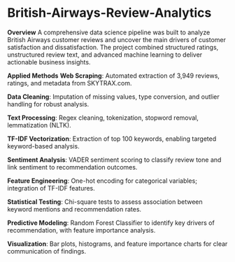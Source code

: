 # British-Airways-Review-Analytics
**Overview**
A comprehensive data science pipeline was built to analyze British Airways customer reviews and uncover the main drivers of customer satisfaction and dissatisfaction. The project combined structured ratings, unstructured review text, and advanced machine learning to deliver actionable business insights.

**Applied Methods**
**Web Scraping**: Automated extraction of 3,949 reviews, ratings, and metadata from SKYTRAX.com.

**Data Cleaning**: Imputation of missing values, type conversion, and outlier handling for robust analysis.

**Text Processing**: Regex cleaning, tokenization, stopword removal, lemmatization (NLTK).

**TF-IDF Vectorization**: Extraction of top 100 keywords, enabling targeted keyword-based analysis.

**Sentiment Analysis**: VADER sentiment scoring to classify review tone and link sentiment to recommendation outcomes.

**Feature Engineering**: One-hot encoding for categorical variables; integration of TF-IDF features.

**Statistical Testing**: Chi-square tests to assess association between keyword mentions and recommendation rates.

**Predictive Modeling**: Random Forest Classifier to identify key drivers of recommendation, with feature importance analysis.

**Visualization**: Bar plots, histograms, and feature importance charts for clear communication of findings.
